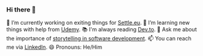 ### Hi there 👋

🔭 I’m currently working on exiting things for [Settle.eu](https://settle.eu/).
🌱 I’m learning new things with help from [Udemy](https://www.udemy.com/).
📚 I'm always reading [Dev.to](https://dev.to/).
💬 Ask me about the importance of [storytelling in software development](https://www.linkedin.com/pulse/art-storytelling-software-development-christian-wick/).
📫 You can reach me via [LinkedIn](https://www.linkedin.com/in/iamchriswick/).
😄 Pronouns: He/Him

<!--
**iamchriswick/iamchriswick** is a ✨ _special_ ✨ repository because its `README.md` (this file) appears on your GitHub profile.

Here are some ideas to get you started:

- 🔭 I’m currently working on ...
- 🌱 I’m currently learning ...
- 👯 I’m looking to collaborate on ...
- 🤔 I’m looking for help with ...
- 💬 Ask me about ...
- 📫 How to reach me: ...
- 😄 Pronouns: ...
- ⚡ Fun fact: ...
-->
